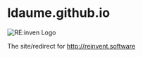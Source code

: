 # ldaume.github.io
![RE:inven Logo](https://s3-eu-west-1.amazonaws.com/ldaume-public/all/reinvent-logo.png "RE:invent Logo")

The site/redirect for http://reinvent.software

